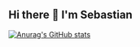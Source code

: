 ## Hi there 👋 I'm Sebastian

[![Anurag's GitHub stats](https://github-readme-stats.vercel.app/api?username=sdariza&show_icons=true&theme=radical)](https://github.com/sdariza/github-readme-stats)

<!--
**sdariza/sdariza** is a ✨ _special_ ✨ repository because its `README.md` (this file) appears on your GitHub profile.

Here are some ideas to get you started:

- 🔭 I’m currently working on data
- 🌱 I’m currently learning ...
- 👯 I’m looking to collaborate on ...
- 🤔 I’m looking for help with ...
- 💬 Ask me about ...
- 📫 How to reach me: ...
- 😄 Pronouns: ...
- ⚡ Fun fact: ...
-->
